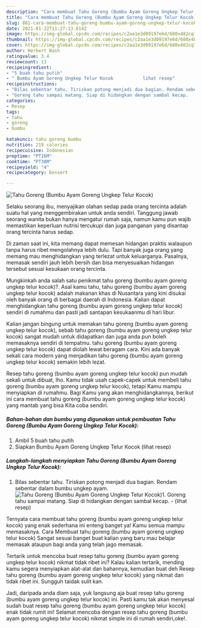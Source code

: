 ```yaml
---
description: "Cara membuat Tahu Goreng (Bumbu Ayam Goreng Ungkep Telur Kocok) Sederhana Untuk Jualan"
title: "Cara membuat Tahu Goreng (Bumbu Ayam Goreng Ungkep Telur Kocok) Sederhana Untuk Jualan"
slug: 881-cara-membuat-tahu-goreng-bumbu-ayam-goreng-ungkep-telur-kocok-sederhana-untuk-jualan
date: 2021-01-22T11:27:13.614Z
image: https://img-global.cpcdn.com/recipes/c2aa1e3d09197e6d/680x482cq70/tahu-goreng-bumbu-ayam-goreng-ungkep-telur-kocok-foto-resep-utama.jpg
thumbnail: https://img-global.cpcdn.com/recipes/c2aa1e3d09197e6d/680x482cq70/tahu-goreng-bumbu-ayam-goreng-ungkep-telur-kocok-foto-resep-utama.jpg
cover: https://img-global.cpcdn.com/recipes/c2aa1e3d09197e6d/680x482cq70/tahu-goreng-bumbu-ayam-goreng-ungkep-telur-kocok-foto-resep-utama.jpg
author: Herbert Nash
ratingvalue: 3.4
reviewcount: 13
recipeingredient:
- "5 buah tahu putih"
- " Bumbu Ayam Goreng Ungkep Telur Kocok           lihat resep"
recipeinstructions:
- "Bilas sebentar tahu. Tiriskan potong menjadi dua bagian. Rendam sebentar dalam bumbu ungkep ayam."
- "Goreng tahu sampai matang. Siap di hidangkan dengan sambal kecap.           (lihat resep)"
categories:
- Resep
tags:
- tahu
- goreng
- bumbu

katakunci: tahu goreng bumbu 
nutrition: 219 calories
recipecuisine: Indonesian
preptime: "PT16M"
cooktime: "PT30M"
recipeyield: "4"
recipecategory: Dessert

---
```



![Tahu Goreng (Bumbu Ayam Goreng Ungkep Telur Kocok)](https://img-global.cpcdn.com/recipes/c2aa1e3d09197e6d/680x482cq70/tahu-goreng-bumbu-ayam-goreng-ungkep-telur-kocok-foto-resep-utama.jpg)

Selaku seorang ibu, menyajikan olahan sedap pada orang tercinta adalah suatu hal yang menggembirakan untuk anda sendiri. Tanggung jawab seorang  wanita bukan hanya mengatur rumah saja, namun kamu pun wajib memastikan keperluan nutrisi tercukupi dan juga panganan yang disantap orang tercinta harus sedap.

Di zaman  saat ini, kita memang dapat memesan hidangan praktis walaupun tanpa harus ribet mengolahnya lebih dulu. Tapi banyak juga orang yang memang mau menghidangkan yang terlezat untuk keluarganya. Pasalnya, memasak sendiri jauh lebih bersih dan bisa menyesuaikan hidangan tersebut sesuai kesukaan orang tercinta. 



Mungkinkah anda salah satu penikmat tahu goreng (bumbu ayam goreng ungkep telur kocok)?. Asal kamu tahu, tahu goreng (bumbu ayam goreng ungkep telur kocok) adalah makanan khas di Nusantara yang kini disukai oleh banyak orang di berbagai daerah di Indonesia. Kalian dapat menghidangkan tahu goreng (bumbu ayam goreng ungkep telur kocok) sendiri di rumahmu dan pasti jadi santapan kesukaanmu di hari libur.

Kalian jangan bingung untuk memakan tahu goreng (bumbu ayam goreng ungkep telur kocok), sebab tahu goreng (bumbu ayam goreng ungkep telur kocok) sangat mudah untuk didapatkan dan juga anda pun boleh memasaknya sendiri di tempatmu. tahu goreng (bumbu ayam goreng ungkep telur kocok) dapat diolah lewat beragam cara. Kini ada banyak sekali cara modern yang menjadikan tahu goreng (bumbu ayam goreng ungkep telur kocok) semakin lebih lezat.

Resep tahu goreng (bumbu ayam goreng ungkep telur kocok) pun mudah sekali untuk dibuat, lho. Kamu tidak usah capek-capek untuk membeli tahu goreng (bumbu ayam goreng ungkep telur kocok), tetapi Kamu mampu menyiapkan di rumahmu. Bagi Kamu yang akan menghidangkannya, berikut ini cara membuat tahu goreng (bumbu ayam goreng ungkep telur kocok) yang mantab yang bisa Kita coba sendiri.

<!--inarticleads1-->

##### Bahan-bahan dan bumbu yang digunakan untuk pembuatan Tahu Goreng (Bumbu Ayam Goreng Ungkep Telur Kocok):

1. Ambil 5 buah tahu putih
1. Siapkan  Bumbu Ayam Goreng Ungkep Telur Kocok           (lihat resep)




<!--inarticleads2-->

##### Langkah-langkah menyiapkan Tahu Goreng (Bumbu Ayam Goreng Ungkep Telur Kocok):

1. Bilas sebentar tahu. Tiriskan potong menjadi dua bagian. Rendam sebentar dalam bumbu ungkep ayam.
<img src="https://img-global.cpcdn.com/steps/b52dafc23ce1fb5a/160x128cq70/tahu-goreng-bumbu-ayam-goreng-ungkep-telur-kocok-langkah-memasak-1-foto.jpg" alt="Tahu Goreng (Bumbu Ayam Goreng Ungkep Telur Kocok)">1. Goreng tahu sampai matang. Siap di hidangkan dengan sambal kecap. -           (lihat resep)




Ternyata cara membuat tahu goreng (bumbu ayam goreng ungkep telur kocok) yang enak sederhana ini enteng banget ya! Kamu semua mampu memasaknya. Cara Membuat tahu goreng (bumbu ayam goreng ungkep telur kocok) Sangat sesuai banget buat kalian yang baru mau belajar memasak ataupun bagi anda yang telah jago memasak.

Tertarik untuk mencoba buat resep tahu goreng (bumbu ayam goreng ungkep telur kocok) nikmat tidak ribet ini? Kalau kalian tertarik, mending kamu segera menyiapkan alat-alat dan bahannya, kemudian buat deh Resep tahu goreng (bumbu ayam goreng ungkep telur kocok) yang nikmat dan tidak ribet ini. Sungguh taidak sulit kan. 

Jadi, daripada anda diam saja, yuk langsung aja buat resep tahu goreng (bumbu ayam goreng ungkep telur kocok) ini. Pasti kamu tak akan menyesal sudah buat resep tahu goreng (bumbu ayam goreng ungkep telur kocok) enak tidak rumit ini! Selamat mencoba dengan resep tahu goreng (bumbu ayam goreng ungkep telur kocok) nikmat simple ini di rumah sendiri,oke!.

